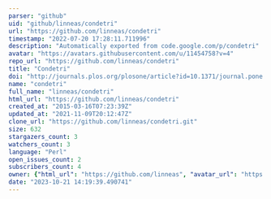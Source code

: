 ```yaml
---
parser: "github"
uid: "github/linneas/condetri"
url: "https://github.com/linneas/condetri"
timestamp: "2022-07-20 17:28:11.711996"
description: "Automatically exported from code.google.com/p/condetri"
avatar: "https://avatars.githubusercontent.com/u/11454758?v=4"
repo_url: "https://github.com/linneas/condetri"
title: "Condetri"
doi: "http://journals.plos.org/plosone/article?id=10.1371/journal.pone.0026314"
name: "condetri"
full_name: "linneas/condetri"
html_url: "https://github.com/linneas/condetri"
created_at: "2015-03-16T07:23:39Z"
updated_at: "2021-11-09T20:12:47Z"
clone_url: "https://github.com/linneas/condetri.git"
size: 632
stargazers_count: 3
watchers_count: 3
language: "Perl"
open_issues_count: 2
subscribers_count: 4
owner: {"html_url": "https://github.com/linneas", "avatar_url": "https://avatars.githubusercontent.com/u/11454758?v=4", "login": "linneas", "type": "User"}
date: "2023-10-21 14:19:39.490741"
---
```

